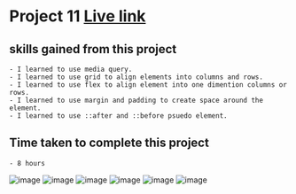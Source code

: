 # Project 11 [Live link]()

## skills gained from this project
    - I learned to use media query.
    - I learned to use grid to align elements into columns and rows.
    - I learned to use flex to align element into one dimention columns or rows.
    - I learned to use margin and padding to create space around the element.
    - I learned to use ::after and ::before psuedo element.

## Time taken to complete this project
    - 8 hours

![image](./assets/images/Screenshot%20(410).png)
![image](./assets/images/Screenshot%20(21).png)
![image](./assets/images/Screenshot%20(23).png)
![image](./assets/images/Screenshot%20(26).png)
![image](./assets/images/Screenshot%20(27).png)
![image](./assets/images/Screenshot%20(28).png)